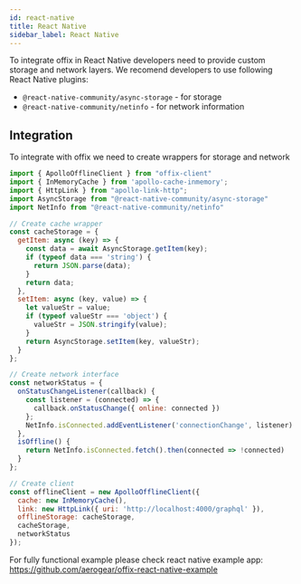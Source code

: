 ```yaml
---
id: react-native
title: React Native
sidebar_label: React Native
---
```


To integrate offix in React Native developers need to provide custom storage and network layers.
We recomend developers to use following React Native plugins:

- `@react-native-community/async-storage` - for storage
- `@react-native-community/netinfo` - for network information

## Integration

To integrate with offix we need to create wrappers for storage and network

```js
import { ApolloOfflineClient } from "offix-client"
import { InMemoryCache } from 'apollo-cache-inmemory';
import { HttpLink } from "apollo-link-http";
import AsyncStorage from "@react-native-community/async-storage"
import NetInfo from "@react-native-community/netinfo"

// Create cache wrapper
const cacheStorage = {
  getItem: async (key) => {
    const data = await AsyncStorage.getItem(key);
    if (typeof data === 'string') {
      return JSON.parse(data);
    }
    return data;
  },
  setItem: async (key, value) => {
    let valueStr = value;
    if (typeof valueStr === 'object') {
      valueStr = JSON.stringify(value);
    }
    return AsyncStorage.setItem(key, valueStr);
  }
};

// Create network interface
const networkStatus = {
  onStatusChangeListener(callback) {
    const listener = (connected) => {
      callback.onStatusChange({ online: connected })
    };
    NetInfo.isConnected.addEventListener('connectionChange', listener)
  },
  isOffline() {
    return NetInfo.isConnected.fetch().then(connected => !connected)
  }
};

// Create client
const offlineClient = new ApolloOfflineClient({
  cache: new InMemoryCache(),
  link: new HttpLink({ uri: 'http://localhost:4000/graphql' }),
  offlineStorage: cacheStorage,
  cacheStorage,
  networkStatus
});
```

For fully functional example please check react native example app:
https://github.com/aerogear/offix-react-native-example
